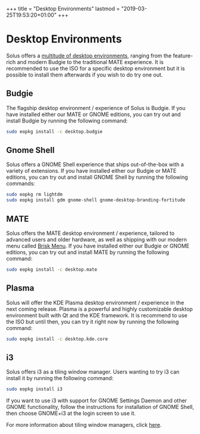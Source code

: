 +++
title = "Desktop Environments"
lastmod = "2019-03-25T19:53:20+01:00"
+++
# Desktop Environments

Solus offers a [multitude of desktop environments](/solus/experiences/), ranging from the feature-rich and modern Budgie to the traditional MATE experience. It is recommended to use the ISO for a specific desktop environment but it is possible to install them afterwards if you wish to do try one out.  

## Budgie

The flagship desktop environment / experience of Solus is Budgie. If you have installed either our MATE or GNOME editions, you can try out and install Budgie by running the following command:

``` bash
sudo eopkg install -c desktop.budgie
```

## Gnome Shell

Solus offers a GNOME Shell experience that ships out-of-the-box with a variety of extensions. If you have installed either our Budgie or MATE editions, you can try out and install GNOME Shell by running the following commands:

``` bash
sudo eopkg rm lightdm
sudo eopkg install gdm gnome-shell gnome-desktop-branding-fortitude
```

## MATE

Solus offers the MATE desktop environment / experience, tailored to advanced users and older hardware, as well as shipping with our modern menu called [Brisk Menu](https://github.com/getsolus/brisk-menu). If you have installed either our Budgie or GNOME editions, you can try out and install MATE by running the following command:

``` bash
sudo eopkg install -c desktop.mate
```

## Plasma

Solus will offer the KDE Plasma desktop environment / experience in the next coming release. Plasma is a powerful and highly customizable desktop environment built with Qt and the KDE framework. It is recommend to use the ISO but until then, you can try it right now by running the following command:

``` bash
sudo eopkg install -c desktop.kde.core
```

## i3

Solus offers i3 as a tiling window manager. Users wanting to try i3 can install it by running the following command:

``` bash
sudo eopkg install i3
```

If you want to use i3 with support for GNOME Settings Daemon and other GNOME functionality, follow the instructions for installation of GNOME Shell, then choose GNOME+i3 at the login screen to use it.

For more information about tiling window managers, click [here](https://en.wikipedia.org/wiki/Tiling_window_manager).
